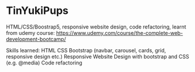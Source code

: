 # TinYukiPups
HTML/CSS/Boostrap5, responsive website design, code refactoring, learnt from udemy course: https://www.udemy.com/course/the-complete-web-development-bootcamp/

Skills learned:
HTML
CSS 
Bootstrap (navbar, carousel, cards, grid, responsive design etc.)
Responsive Website Design with bootstrap and CSS (e.g. @media)
Code refactoring

